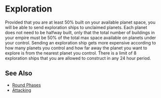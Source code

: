 # Exploration

Provided that you are at least 50% built on your available planet space, you will be able to send exploration ships to unclaimed planets. Each planet does not need to be halfway built, only that the total number of buildings in your empire must be 50% of the total max space available on planets under your control. Sending an exploration ship gets more expensive according to how many planets you control and how far away the planet you want to explore is from the nearest planet you control. There is a limit of 8 exploration ships that you are allowed to construct in any 24 hour period.

## See Also

* [Round Phases](/docs/guide.php?page=round-phases)
* [Attacking](/docs/guide.php?page=attacking)